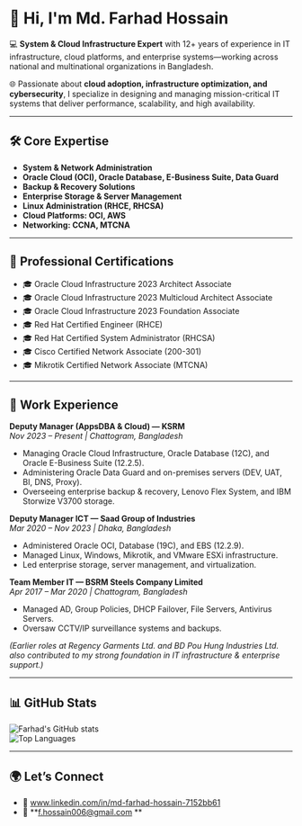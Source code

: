 # 👋 Hi, I'm Md. Farhad Hossain  

💻 **System & Cloud Infrastructure Expert** with 12+ years of experience in IT infrastructure, cloud platforms, and enterprise systems—working across national and multinational organizations in Bangladesh.  

🌐 Passionate about **cloud adoption, infrastructure optimization, and cybersecurity**, I specialize in designing and managing mission-critical IT systems that deliver performance, scalability, and high availability.  

---

## 🛠️ Core Expertise
- **System & Network Administration**
- **Oracle Cloud (OCI), Oracle Database, E-Business Suite, Data Guard**
- **Backup & Recovery Solutions**
- **Enterprise Storage & Server Management**
- **Linux Administration (RHCE, RHCSA)**
- **Cloud Platforms: OCI, AWS**
- **Networking: CCNA, MTCNA**

---

## 📜 Professional Certifications
- 🎓 Oracle Cloud Infrastructure 2023 Architect Associate  
- 🎓 Oracle Cloud Infrastructure 2023 Multicloud Architect Associate  
- 🎓 Oracle Cloud Infrastructure 2023 Foundation Associate  
- 🎓 Red Hat Certified Engineer (RHCE)  
- 🎓 Red Hat Certified System Administrator (RHCSA)  
- 🎓 Cisco Certified Network Associate (200-301)  
- 🎓 Mikrotik Certified Network Associate (MTCNA)  

---

## 🚀 Work Experience

**Deputy Manager (AppsDBA & Cloud) — KSRM**  
*Nov 2023 – Present | Chattogram, Bangladesh*  
- Managing Oracle Cloud Infrastructure, Oracle Database (12C), and Oracle E-Business Suite (12.2.5).  
- Administering Oracle Data Guard and on-premises servers (DEV, UAT, BI, DNS, Proxy).  
- Overseeing enterprise backup & recovery, Lenovo Flex System, and IBM Storwize V3700 storage.  

**Deputy Manager ICT — Saad Group of Industries**  
*Mar 2020 – Nov 2023 | Dhaka, Bangladesh*  
- Administered Oracle OCI, Database (19C), and EBS (12.2.9).  
- Managed Linux, Windows, Mikrotik, and VMware ESXi infrastructure.  
- Led enterprise storage, server management, and virtualization.  

**Team Member IT — BSRM Steels Company Limited**  
*Apr 2017 – Mar 2020 | Chattogram, Bangladesh*  
- Managed AD, Group Policies, DHCP Failover, File Servers, Antivirus Servers.  
- Oversaw CCTV/IP surveillance systems and backups.  

*(Earlier roles at Regency Garments Ltd. and BD Pou Hung Industries Ltd. also contributed to my strong foundation in IT infrastructure & enterprise support.)*  

---

## 📊 GitHub Stats
![Farhad's GitHub stats](https://github-readme-stats.vercel.app/api?username=yourusername&show_icons=true&hide_border=true&theme=radical)  
![Top Languages](https://github-readme-stats.vercel.app/api/top-langs/?username=yourusername&layout=compact&theme=radical)  

---

## 🌍 Let’s Connect
- 🔗 www.linkedin.com/in/md-farhad-hossain-7152bb61
- 📧 **f.hossain006@gmail.com **  
